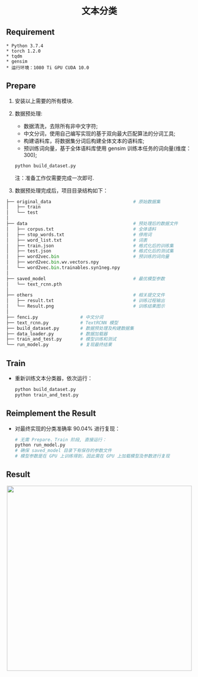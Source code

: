 <div align=center>
    <div style="font-size:24px">
        <b>文本分类</b>
    </div>
</div>

## Requirement

    * Python 3.7.4
    * torch 1.2.0
    * tqdm
    * gensim
    * 运行环境：1080 Ti GPU CUDA 10.0

## Prepare

1. 安装以上需要的所有模块.
2. 数据预处理:   
    * 数据清洗，去除所有非中文字符;
    * 中文分词，使用自己编写实现的基于双向最大匹配算法的分词工具;
    * 构建语料库，将数据集分词后构建全体文本的语料库;
    * 预训练词向量，基于全体语料库使用 gensim 训练本任务的词向量(维度：300);
    ```bash
    python build_dataset.py
    ```
    注：准备工作仅需要完成一次即可.   

3. 数据预处理完成后，项目目录结构如下：

```python
├── original_data                               # 原始数据集
│   ├── train
│   └── test
│
├── data                                        # 预处理后的数据文件
│   ├── corpus.txt                              # 全体语料
│   ├── stop_words.txt                          # 停用词
│   ├── word_list.txt                           # 词表
│   ├── train.json                              # 格式化后的训练集
│   ├── test.json                               # 格式化后的测试集
│   ├── word2vec.bin                            # 预训练的词向量
│   ├── word2vec.bin.wv.vectors.npy
│   └── word2vec.bin.trainables.syn1neg.npy
│
├── saved_model                                 # 最优模型参数
│   └── text_rcnn.pth
│
├── others                                      # 相关提交文件
│   ├── result.txt                              # 训练过程输出
│   └── Result.png                              # 训练结果图示
│
├── fenci.py                # 中文分词
├── text_rcnn.py            # TextRCNN 模型
├── build_dataset.py        # 数据预处理及构建数据集
├── data_loader.py          # 数据加载器
├── train_and_test.py       # 模型训练和测试
└── run_model.py            # 复现最终结果
```

## Train

* 重新训练文本分类器，依次运行：
    ```bash
    python build_dataset.py
    python train_and_test.py
    ```

## Reimplement the Result

* 对最终实现的分类准确率 90.04% 进行复现：
    ```bash
    # 无需 Prepare、Train 阶段, 直接运行：
    python run_model.py
    # 确保 saved_model 目录下有保存的参数文件
    # 模型参数是在 GPU 上训练得到，因此需在 GPU 上加载模型及参数进行复现
    ```

## Result

<div align=center>
    <img src="./others/Result.png" width="500px">
</div>
